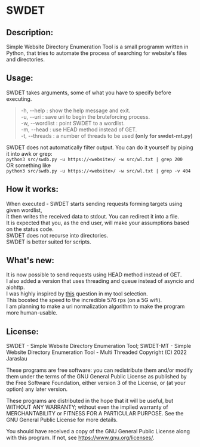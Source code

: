 # SWDET 
## Description:  
Simple Website Directory Enumeration Tool is a small programm written in Python, that tries to automate the process of searching for website's files and directories.

## Usage:  
SWDET takes arguments, some of what you have to specify before executing.
> -h, --help : show the help message and exit.  
> -u, --uri : save uri to begin the bruteforcing process.  
> -w, --wordlist : point SWDET to a wordlist.   
> -m, --head : use HEAD method instead of GET.  
> -t, --threads : a number of threads to be used **(only for swdet-mt.py)**  
  
SWDET does not automatically filter output. You can do it yourself by piping it into awk or grep:  
`python3 src/swdb.py -u https://<website>/ -w src/wl.txt | grep 200`  
OR something like  
`python3 src/swdb.py -u https://<website>/ -w src/wl.txt | grep -v 404`  

## How it works:
When executed - SWDET starts sending requests forming targets using given wordlist,  
it then writes the received data to stdout. You can redirect it into a file.  
It is expected that you, as the end user, will make your assumptions based on the status code.  
SWDET does not recurse into directories.  
SWDET is better suited for scripts.

## What's new:
It is now possible to send requests using HEAD method instead of GET.  
I also added a version that uses threading and queue instead of asyncio and aiohttp.  
I was highly inspired by [this](https://stackoverflow.com/questions/35747235/python-requests-threads-processes-vs-io) question in my tool selection.   
This boosted the speed to the incredible 576 rps (on a 5G wifi).  
I am planning to make a uri normalization algorithm to make the program more human-usable.  

## License:
SWDET - Simple Website Directory Enumeration Tool; SWDET-MT - Simple Website Directory Enumeration Tool - Multi Threaded
Copyright (C) 2022  Jaraslau

These programs are free software: you can redistribute them and/or modify
them under the terms of the GNU General Public License as published by
the Free Software Foundation, either version 3 of the License, or
(at your option) any later version.

These programs are distributed in the hope that it will be useful,
but WITHOUT ANY WARRANTY; without even the implied warranty of
MERCHANTABILITY or FITNESS FOR A PARTICULAR PURPOSE.  See the
GNU General Public License for more details.

You should have received a copy of the GNU General Public License
along with this program.  If not, see https://www.gnu.org/licenses/.
